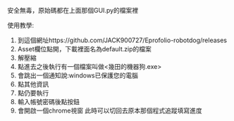 安全無毒，原始碼都在上面那個GUI.py的檔案裡

使用教學:
1. 到這個網址https://github.com/JACK900727/Eprofolio-robotdog/releases
2. Asset欄位點開，下載裡面名為default.zip的檔案
3. 解壓縮
4. 點進去之後執行有一個檔案叫做<幾田的機器狗.exe>
5. 會跳出一個通知說:windows已保護您的電腦
6. 點其他資訊
7. 點仍要執行
8. 輸入帳號密碼後點按鈕
9. 會開啟一個chrome視窗 此時可以切回去原本那個程式追蹤填寫進度
